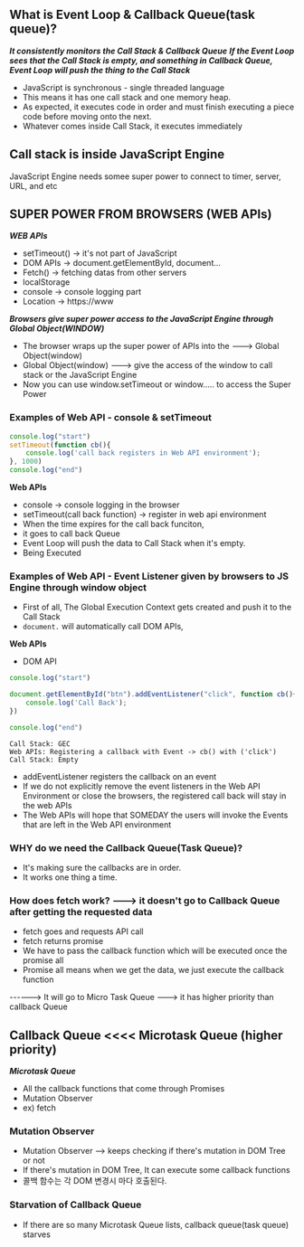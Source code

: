 ## What is Event Loop & Callback Queue(task queue)?

***It consistently monitors the Call Stack & Callback Queue***
***If the Event Loop sees that the Call Stack is empty, and something in Callback Queue, Event Loop will push the thing to the Call Stack***

- JavaScript is synchronous - single threaded language
- This means it has one call stack and one memory heap. 
- As expected, it executes code in order and must finish executing a piece code before moving onto the next.
- Whatever comes inside Call Stack, it executes immediately 

## Call stack is inside JavaScript Engine

JavaScript Engine needs somee super power to connect to timer, server, URL, and etc

## SUPER POWER FROM BROWSERS (WEB APIs)

***WEB APIs***

* setTimeout() -> it's not part of JavaScript 
* DOM APIs -> document.getElementById, document...
* Fetch() -> fetching datas from other servers
* localStorage 
* console -> console logging part
* Location -> https://www
 
***Browsers give super power access to the JavaScript Engine through Global Object(WINDOW)***

- The browser wraps up the super power of APIs into the ---> Global Object(window)
- Global Object(window) ---> give the access of the window to call stack or the JavaScript Engine
- Now you can use window.setTimeout or window..... to access the Super Power
   

### Examples of Web API - console & setTimeout

```js
console.log("start")
setTimeout(function cb(){
    console.log('call back registers in Web API environment');
}, 1000)
console.log("end")
```

**Web APIs**
- console -> console logging in the browser
- setTimeout(call back function) -> register in web api environment
- When the time expires for the call back funciton, 
- it goes to call back Queue
- Event Loop will push the data to Call Stack when it's empty.
- Being Executed
  

### Examples of Web API - Event Listener given by browsers to JS Engine through window object

- First of all, The Global Execution Context gets created and push it to the Call Stack
- `document.` will automatically call DOM APIs,  
  
**Web APIs**
- DOM API

```js
console.log("start")

document.getElementById("btn").addEventListener("click", function cb(){
    console.log('Call Back');
})

console.log("end")
```
  
```
Call Stack: GEC
Web APIs: Registering a callback with Event -> cb() with ('click')
Call Stack: Empty 
```

- addEventListener registers the callback on an event
- If we do not explicitly remove the event listeners in the Web API Environment or close the browsers, the registered call back will stay in the web APIs
- The Web APIs will hope that SOMEDAY the users will invoke the Events that are left in the Web API environment


### WHY do we need the Callback Queue(Task Queue)?
- It's making sure the callbacks are in order.
- It works one thing a time.


### How does fetch work? ---> it doesn't go to Callback Queue after getting the requested data

- fetch goes and requests API call 
- fetch returns promise
- We have to pass the callback function which will be executed once the promise all
- Promise all means when we get the data, we just execute the callback function 

------> It will go to Micro Task Queue ---> it has higher priority than callback Queue


## Callback Queue <<<< Microtask Queue (higher priority)

***Microtask Queue***

- All the callback functions that come through Promises
- Mutation Observer
- ex) fetch

### Mutation Observer
- Mutation Observer --> keeps checking if there's mutation in DOM Tree or not
- If there's mutation in DOM Tree, It can execute some callback functions
- 콜백 함수는 각 DOM 변경시 마다 호출된다.

### Starvation of Callback Queue

- If there are so many Microtask Queue lists, callback queue(task queue) starves